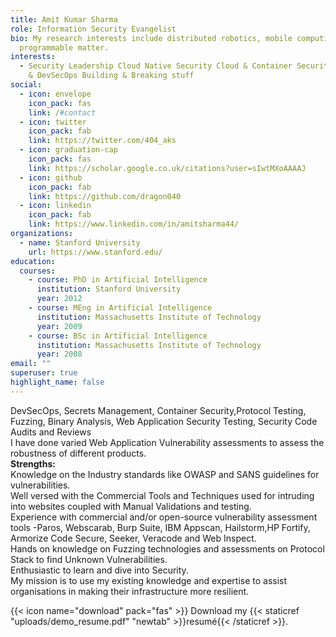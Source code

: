 ```yaml
---
title: Amit Kumar Sharma
role: Information Security Evangelist
bio: My research interests include distributed robotics, mobile computing and
  programmable matter.
interests:
  - Security Leadership Cloud Native Security Cloud & Container Security DevOps
    & DevSecOps Building & Breaking stuff
social:
  - icon: envelope
    icon_pack: fas
    link: /#contact
  - icon: twitter
    icon_pack: fab
    link: https://twitter.com/404_aks
  - icon: graduation-cap
    icon_pack: fas
    link: https://scholar.google.co.uk/citations?user=sIwtMXoAAAAJ
  - icon: github
    icon_pack: fab
    link: https://github.com/dragon040
  - icon: linkedin
    icon_pack: fab
    link: https://www.linkedin.com/in/amitsharma44/
organizations:
  - name: Stanford University
    url: https://www.stanford.edu/
education:
  courses:
    - course: PhD in Artificial Intelligence
      institution: Stanford University
      year: 2012
    - course: MEng in Artificial Intelligence
      institution: Massachusetts Institute of Technology
      year: 2009
    - course: BSc in Artificial Intelligence
      institution: Massachusetts Institute of Technology
      year: 2008
email: ""
superuser: true
highlight_name: false
---
```

<!--StartFragment-->

DevSecOps, Secrets Management, Container Security,Protocol Testing, Fuzzing, Binary Analysis, Web Application Security Testing, Security Code Audits and Reviews\
I have done varied Web Application Vulnerability assessments to assess the robustness of different products.\
**Strengths:**\
Knowledge on the Industry standards like OWASP and SANS guidelines for vulnerabilities.\
Well versed with the Commercial Tools and Techniques used for intruding into websites coupled with Manual Validations and testing.\
Experience with commercial and/or open-source vulnerability assessment tools -Paros, Webscarab, Burp Suite, IBM Appscan, Hailstorm,HP Fortify, Armorize Code Secure, Seeker, Veracode and Web Inspect.\
Hands on knowledge on Fuzzing technologies and assessments on Protocol Stack to find Unknown Vulnerabilities.\
Enthusiastic to learn and dive into Security.\
My mission is to use my existing knowledge and expertise to assist organisations in making their infrastructure more resilient.

<!--EndFragment-->

{{< icon name="download" pack="fas" >}} Download my {{< staticref "uploads/demo_resume.pdf" "newtab" >}}resumé{{< /staticref >}}.